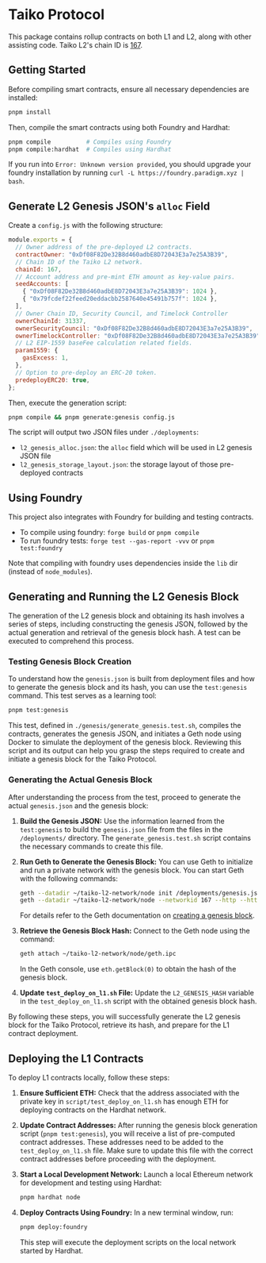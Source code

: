 # Taiko Protocol

This package contains rollup contracts on both L1 and L2, along with other assisting code. Taiko L2's chain ID is [167](https://github.com/ethereum-lists/chains/pull/1611).

## Getting Started

Before compiling smart contracts, ensure all necessary dependencies are installed:

```sh
pnpm install
```

Then, compile the smart contracts using both Foundry and Hardhat:

```sh
pnpm compile          # Compiles using Foundry
pnpm compile:hardhat  # Compiles using Hardhat
```

If you run into `Error: Unknown version provided`, you should upgrade your foundry installation by running `curl -L https://foundry.paradigm.xyz | bash`.

## Generate L2 Genesis JSON's `alloc` Field

Create a `config.js` with the following structure:

```javascript
module.exports = {
  // Owner address of the pre-deployed L2 contracts.
  contractOwner: "0xDf08F82De32B8d460adbE8D72043E3a7e25A3B39",
  // Chain ID of the Taiko L2 network.
  chainId: 167,
  // Account address and pre-mint ETH amount as key-value pairs.
  seedAccounts: [
    { "0xDf08F82De32B8d460adbE8D72043E3a7e25A3B39": 1024 },
    { "0x79fcdef22feed20eddacbb2587640e45491b757f": 1024 },
  ],
  // Owner Chain ID, Security Council, and Timelock Controller
  ownerChainId: 31337,
  ownerSecurityCouncil: "0xDf08F82De32B8d460adbE8D72043E3a7e25A3B39",
  ownerTimelockController: "0xDf08F82De32B8d460adbE8D72043E3a7e25A3B39",
  // L2 EIP-1559 baseFee calculation related fields.
  param1559: {
    gasExcess: 1,
  },
  // Option to pre-deploy an ERC-20 token.
  predeployERC20: true,
};
```

Then, execute the generation script:

```sh
pnpm compile && pnpm generate:genesis config.js
```

The script will output two JSON files under `./deployments`:

- `l2_genesis_alloc.json`: the `alloc` field which will be used in L2 genesis JSON file
- `l2_genesis_storage_layout.json`: the storage layout of those pre-deployed contracts

## Using Foundry

This project also integrates with Foundry for building and testing contracts.

- To compile using foundry: `forge build` or `pnpm compile`
- To run foundry tests: `forge test --gas-report -vvv` or `pnpm test:foundry`

Note that compiling with foundry uses dependencies inside the `lib` dir (instead of `node_modules`).

## Generating and Running the L2 Genesis Block

The generation of the L2 genesis block and obtaining its hash involves a series of steps, including constructing the genesis JSON, followed by the actual generation and retrieval of the genesis block hash. A test can be executed to comprehend this process.

### Testing Genesis Block Creation

To understand how the `genesis.json` is built from deployment files and how to generate the genesis block and its hash, you can use the `test:genesis` command. This test serves as a learning tool:

```sh
pnpm test:genesis
```

This test, defined in `./genesis/generate_genesis.test.sh`, compiles the contracts, generates the genesis JSON, and initiates a Geth node using Docker to simulate the deployment of the genesis block. Reviewing this script and its output can help you grasp the steps required to create and initiate a genesis block for the Taiko Protocol.

### Generating the Actual Genesis Block

After understanding the process from the test, proceed to generate the actual `genesis.json` and the genesis block:

1. **Build the Genesis JSON:** Use the information learned from the `test:genesis` to build the `genesis.json` file from the files in the `/deployments/` directory. The `generate_genesis.test.sh` script contains the necessary commands to create this file.

2. **Run Geth to Generate the Genesis Block:** You can use Geth to initialize and run a private network with the genesis block. You can start Geth with the following commands:

   ```sh
   geth --datadir ~/taiko-l2-network/node init /deployments/genesis.json
   geth --datadir ~/taiko-l2-network/node --networkid 167 --http --http.addr 127.0.0.1 --http.port 8552 --http.corsdomain "*"
   ```

   For details refer to the Geth documentation on [creating a genesis block](https://geth.ethereum.org/docs/fundamentals/private-network#creating-genesis-block).

3. **Retrieve the Genesis Block Hash:** Connect to the Geth node using the command:

   ```sh
   geth attach ~/taiko-l2-network/node/geth.ipc
   ```

   In the Geth console, use `eth.getBlock(0)` to obtain the hash of the genesis block.

4. **Update `test_deploy_on_l1.sh` File:** Update the `L2_GENESIS_HASH` variable in the `test_deploy_on_l1.sh` script with the obtained genesis block hash.

By following these steps, you will successfully generate the L2 genesis block for the Taiko Protocol, retrieve its hash, and prepare for the L1 contract deployment.

## Deploying the L1 Contracts

To deploy L1 contracts locally, follow these steps:

1. **Ensure Sufficient ETH:** Check that the address associated with the private key in `script/test_deploy_on_l1.sh` has enough ETH for deploying contracts on the Hardhat network.

2. **Update Contract Addresses:** After running the genesis block generation script (`pnpm test:genesis`), you will receive a list of pre-computed contract addresses. These addresses need to be added to the `test_deploy_on_l1.sh` file. Make sure to update this file with the correct contract addresses before proceeding with the deployment.

3. **Start a Local Development Network:** Launch a local Ethereum network for development and testing using Hardhat:

   ```sh
   pnpm hardhat node
   ```

4. **Deploy Contracts Using Foundry:** In a new terminal window, run:

   ```sh
   pnpm deploy:foundry
   ```

   This step will execute the deployment scripts on the local network started by Hardhat.
